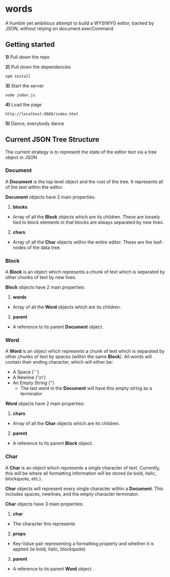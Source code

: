 # words
A humble yet ambitious attempt to build a WYSIWYG editor, backed by JSON, without relying on document.execCommand

## Getting started

**1)** Pull down the repo

**2)** Pull down the dependencies

```
npm install
```

**3)** Start the server

```
node index.js
```

**4)** Load the page

```
http://localhost:8088/index.html
```

**5)** Dance, everybody dance

## Current JSON Tree Structure

The current strategy is to represent the state of the editor text via a tree object in JSON

### Document

A **Document** is the top level object and the root of the tree. It represents all of the text within the editor.  

**Document** objects have 2 main properties:

1. **blocks**
  * Array of all the **Block** objects which are its children.  These are loosely tied to block elements in that blocks are always separated by new lines.
2. **chars**
  * Array of all the **Char** objects within the entire editor.  These are the leaf-nodes of the data tree.

### Block

A **Block** is an object which represents a chunk of text which is separated by other chunks of text by new lines.

**Block** objects have 2 main properties:

1. **words**
  * Array of all the **Word** objects which are its children.
2. **parent**
  * A reference to its parent **Document** object.

### Word

A **Word** is an object which represents a chunk of text which is separated by other chunks of text by spaces (within the same **Block**).  All words will contain their ending character, which will either be:
  * A Space (' ')
  * A Newline ('\n')
  * An Empty String ('')
    * The last word in the **Document** will have this empty string as a terminator

**Word** objects have 2 main properties:

1. **chars**
  * Array of all the **Char** objects which are its children.
2. **parent**
  * A reference to its parent **Block** object.

### Char

A **Char** is an object which represents a single character of text. Currently, this will be where all formatting information will be stored (ie bold, italic, blockquote, etc.).

**Char** objects will represent every single character within a **Document**.  This includes spaces, newlines, and the empty character terminator.

**Char** objects have 3 main properties:

1. **char**
  * The character this represents
2. **props**
  * Key-Value pair representing a formatting property and whether it is applied (ie bold, italic, blockquote)
3. **parent**
  * A reference to its parent **Word** object.



